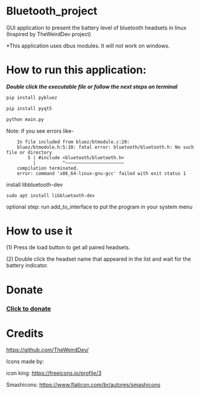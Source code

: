 # Bluetooth_project
GUI application to present the battery level of bluetooth headsets in linux (Inspired by TheWeirdDev project)

*This application uses dbus modules. It will not work on windows.

# How to run this application:
***Double click the executable file
or follow the next steps on terminal***

```bash
pip install pybluez

pip install pyqt5

python main.py
```

Note:
if you see errors like-

```
    In file included from bluez/btmodule.c:20:
    bluez/btmodule.h:5:10: fatal error: bluetooth/bluetooth.h: No such file or directory
        5 | #include <bluetooth/bluetooth.h>
          |          ^~~~~~~~~~~~~~~~~~~~~~~
    compilation terminated.
    error: command 'x86_64-linux-gnu-gcc' failed with exit status 1
```

install libbluetooth-dev

```
sudo apt install libbluetooth-dev
```

optional step: run add_to_interface to put the program in your system menu

# How to use it

(1) Press de load button to get all paired headsets.

(2) Double click the headset name that appeared in the list and wait for the battery indicator.



# Donate

### <a href="https://www.paypal.com/cgi-bin/webscr?cmd=_s-xclick&hosted_button_id=SMXHLS6XWHQPC">Click to donate</a>






# Credits

https://github.com/TheWeirdDev/

Icons made by:

icon king: https://freeicons.io/profile/3

Smashicons: https://www.flaticon.com/br/autores/smashicons

